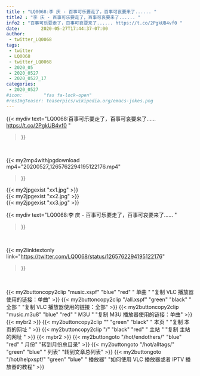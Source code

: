 ```yaml
---
title : "LQ0068:李 庆 - 百事可乐要走了，百事可哀要来了...... "
title2 : "李 庆 - 百事可乐要走了，百事可哀要来了...... "
info2 : "百事可乐要走了，百事可哀要来了...... https://t.co/2PgkUB4vf0 "
date:        2020-05-27T17:44:37-07:00
author:
 - twitter_LQ0068
tags:
 - twitter
 - LQ0068
 - twitter_LQ0068
 - 2020_05
 - 2020_0527
 - 2020_0527_17
categories:
 - 2020_0527
#icon:        "fas fa-lock-open"
#resImgTeaser: teaserpics/wikipedia.org/emacs-jokes.png
---
```


{{< mydiv text="LQ0068:百事可乐要走了，百事可哀要来了...... https://t.co/2PgkUB4vf0 "
>}}
<br>


{{< my2mp4withjpgdownload mp4="20200527_1265762294195122176.mp4"
>}}

{{< my2jpgexist "xx1.jpg" >}}<br>
{{< my2jpgexist "xx2.jpg" >}}<br>
{{< my2jpgexist "xx3.jpg" >}}<br>



{{< mydiv text="LQ0068:李 庆 - 百事可乐要走了，百事可哀要来了...... "
>}}
<br>

{{< my2linktextonly link="https://twitter.com/LQ0068/status/1265762294195122176"
>}}


<br>

{{< my2buttoncopy2clip "music.xspf"        "blue"   "red"    " 单曲 "  "复制 VLC 播放器使用的链接：单曲" >}} {{< my2buttoncopy2clip "/all.xspf"         "green"  "black"  " 全部 "  "复制 VLC 播放器使用的链接：全部" >}} {{< my2buttoncopy2clip "music.m3u8"        "blue"   "red"    " M3U  "    "复制 M3U 播放器使用的链接：单曲" >}} {{< mybr2 >}} {{< my2buttoncopy2clip ""                  "green"  "black"  " 本页 "    "复制 本页的网址 " >}} {{< my2buttoncopy2clip "/"                 "black"  "red"    " 主站 "    "复制 主站的网址 " >}} {{< mybr2 >}} {{< my2buttongoto      "/hot/endothers/"   "blue"   "red"    " 月份"   "转到月份总目录" >}} {{< my2buttongoto      "/hot/alltags/"     "green"  "blue"   " 列表"   "转到文章总列表" >}} {{< my2buttongoto      "/hot/helpxspf/"    "green"  "blue"   " 播放器" "如何使用 VLC 播放器或者 IPTV 播放器的教程" >}} 
